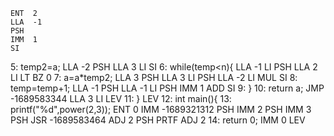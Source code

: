     ENT  2
    LLA  -1
    PSH
    IMM  1
    SI
5:     temp2=a;
    LLA  -2
    PSH
    LLA  3
    LI
    SI
6:     while(temp<n){
    LLA  -1
    LI
    PSH
    LLA  2
    LI
    LT
    BZ   0
7:         a=a*temp2;
    LLA  3
    PSH
    LLA  3
    LI
    PSH
    LLA  -2
    LI
    MUL
    SI
8:         temp=temp+1;
    LLA  -1
    PSH
    LLA  -1
    LI
    PSH
    IMM  1
    ADD
    SI
9:     }
10:     return a;
    JMP  -1689583344
    LLA  3
    LI
    LEV
11: }
    LEV
12: int main(){
13:     printf("%d",power(2,3));
    ENT  0
    IMM  -1689321312
    PSH
    IMM  2
    PSH
    IMM  3
    PSH
    JSR  -1689583464
    ADJ  2
    PSH
    PRTF
    ADJ  2
14:     return 0;
    IMM  0
    LEV